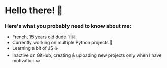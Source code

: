 # Hello there! 👋
### Here's what you probably need to know about me:
- French, 15 years old dude 🇫🇷
- Currently working on multiple Python projects 🐍
- Learning a bit of JS ☕
- Inactive on GitHub, creating & uploading new projects only when I have motivation 💤
